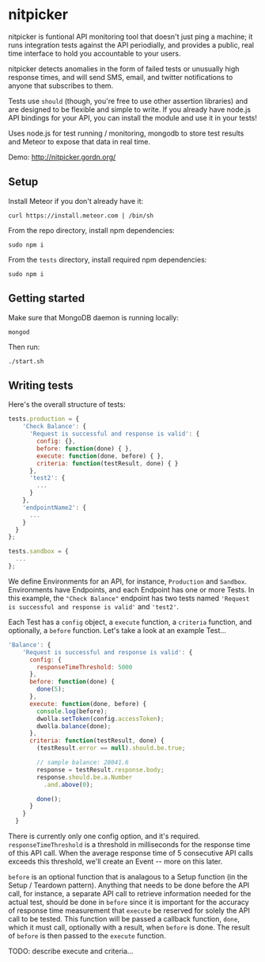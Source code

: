 # nitpicker

nitpicker is funtional API monitoring tool that doesn't just ping a machine; it runs integration tests against the API periodially, and provides a public, real time interface to hold you accountable to your users.

nitpicker detects anomalies in the form of failed tests or unusually high response times, and will send SMS, email, and twitter notifications to anyone that subscribes to them.

Tests use `should` (though, you're free to use other assertion libraries) and are designed to be flexible and simple to write.  If you already have node.js API bindings for your API, you can install the module and use it in your tests!

Uses node.js for test running / monitoring, mongodb to store test results and Meteor to expose that data in real time.

Demo: http://nitpicker.gordn.org/

## Setup

Install Meteor if you don't already have it:

`curl https://install.meteor.com | /bin/sh`

From the repo directory, install npm dependencies:

`sudo npm i`

From the `tests` directory, install required npm dependencies:

`sudo npm i`

## Getting started

Make sure that MongoDB daemon is running locally:

`mongod`

Then run:

`./start.sh`

## Writing tests

Here's the overall structure of tests:

```js
tests.production = {
    'Check Balance': {
      'Request is successful and response is valid': {
        config: {},
        before: function(done) { },
        execute: function(done, before) { },
        criteria: function(testResult, done) { }
      },
      'test2': {
        ...
      }
    },
    'endpointName2': {
      ...
    }
  }
};

tests.sandbox = { 
  ...
};
```

We define Environments for an API, for instance, `Production` and `Sandbox`.  Environments have Endpoints, and each Endpoint has one or more Tests.  In this example, the `"Check Balance"` endpoint has two tests named `'Request is successful and response is valid'` and `'test2'`.

Each Test has a `config` object, a `execute` function, a `criteria` function, and optionally, a `before` function.  Let's take a look at an example Test...

```js
'Balance': {
    'Request is successful and response is valid': {
      config: {
        responseTimeThreshold: 5000
      },
      before: function(done) {
        done(5);
      },
      execute: function(done, before) {
        console.log(before);
        dwolla.setToken(config.accessToken);
        dwolla.balance(done);
      },
      criteria: function(testResult, done) {
        (testResult.error == null).should.be.true;

        // sample balance: 28041.6
        response = testResult.response.body;
        response.should.be.a.Number
          .and.above(0);

        done();
      }
    }
  }
```

There is currently only one config option, and it's required.  `responseTimeThreshold` is a threshold in milliseconds for the response time of this API call.  When the average response time of 5 consecutive API calls exceeds this threshold, we'll create an Event -- more on this later.

`before` is an optional function that is analagous to a Setup function (in the Setup / Teardown pattern).  Anything that needs to be done before the API call, for instance, a separate API call to retrieve information needed for the actual test, should be done in `before` since it is important for the accuracy of response time measurement that `execute` be reserved for solely the API call to be tested.  This function will be passed a callback function, `done`, which it must call, optionally with a result, when `before` is done.  The result of `before` is then passed to the `execute` function.

TODO: describe execute and criteria...